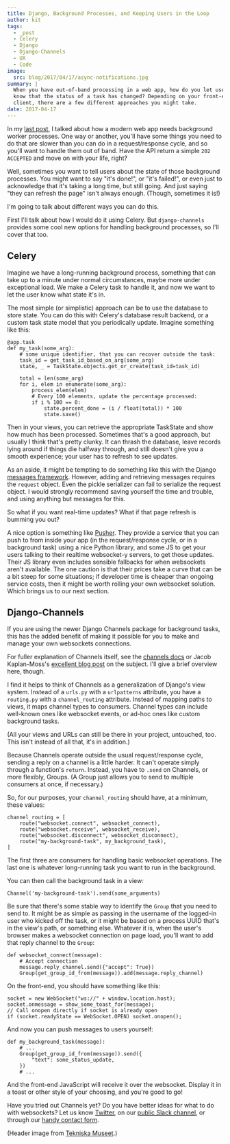 ```yaml
---
title: Django, Background Processes, and Keeping Users in the Loop
author: kit
tags:
  - _post
  - Celery
  - Django
  - Django-Channels
  - UX
  - Code
image:
  src: blog/2017/04/17/async-notifications.jpg
summary: |
  When you have out-of-band processing in a web app, how do you let users
  know that the status of a task has changed? Depending on your front-end
  client, there are a few different approaches you might take.
date: 2017-04-17
---
```


In my [last post], I talked about how a modern web app needs background
worker processes. One way or another, you'll have some things you need
to do that are slower than you can do in a request/response cycle, and
so you'll want to handle them out of band. Have the API return a simple
`202 ACCEPTED` and move on with your life, right?

Well, sometimes you want to tell users about the state of those
background processes. You might want to say "it's done!", or "it's
failed!", or even just to acknowledge that it's taking a long time, but
still going. And just saying "they can refresh the page" isn't always
enough. (Though, sometimes it is!)

I'm going to talk about different ways you can do this.

First I'll talk about how I would do it using Celery. But
`django-channels` provides some cool new options for handling background
processes, so I'll cover that too.

  [last post]: /2017/03/20/serializing-things/

## Celery

Imagine we have a long-running background process, something that can
take up to a minute under normal circumstances, maybe more under
exceptional load. We make a Celery task to handle it, and now we want to
let the user know what state it's in.

The most simple (or simplistic) approach can be to use the database to
store state. You can do this with Celery's database result backend, or a
custom task state model that you periodically update. Imagine something
like this:

    @app.task
    def my_task(some_arg):
        # some unique identifier, that you can recover outside the task:
        task_id = get_task_id_based_on_arg(some_arg)
        state, _ = TaskState.objects.get_or_create(task_id=task_id)

        total = len(some_arg)
        for i, elem in enumerate(some_arg):
            process_elem(elem)
            # Every 100 elements, update the percentage processed:
            if i % 100 == 0:
                state.percent_done = (i / float(total)) * 100
                state.save()

Then in your views, you can retrieve the appropriate TaskState and show
how much has been processed. Sometimes that's a good approach, but
usually I think that's pretty clunky. It can thrash the database, leave
records lying around if things die halfway through, and still doesn't
give you a smooth experience; your user has to refresh to see updates.

As an aside, it might be tempting to do something like this with the
Django [messages framework]. However, adding and retrieving messages
requires the `request` object. Even the pickle serializer can fail to
serialize the request object. I would strongly recommend saving yourself
the time and trouble, and using anything but messages for this.

So what if you want real-time updates? What if that page refresh is
bumming you out?

A nice option is something like [Pusher]. They provide a service that
you can push to from inside your app (in the request/response cycle, or
in a background task) using a nice Python library, and some JS to get
your users talking to their realtime websocket-y servers, to get those
updates. Their JS library even includes sensible fallbacks for when
websockets aren't available. The one caution is that their prices take a
curve that can be a bit steep for some situations; if developer time is
cheaper than ongoing service costs, then it might be worth rolling your
own websocket solution. Which brings us to our next section.

  [messages framework]: https://docs.djangoproject.com/en/1.11/ref/contrib/messages/
  [Pusher]: https://pusher.com/

## Django-Channels

If you are using the newer Django Channels package for background tasks,
this has the added benefit of making it possible for you to make and
manage your own websockets connections.

For fuller explanation of Channels itself, see the [channels docs] or
Jacob Kaplan-Moss's [excellent blog post] on the subject. I'll give a
brief overview here, though.

I find it helps to think of Channels as a generalization of Django's
view system. Instead of a `urls.py` with a `urlpatterns` attribute, you
have a `routing.py` with a `channel_routing` attribute. Instead of
mapping paths to views, it maps channel types to consumers. Channel
types can include well-known ones like websocket events, or ad-hoc ones
like custom background tasks.

(All your views and URLs can still be there in your project, untouched,
too. This isn't instead of all that, it's in addition.)

Because Channels operate outside the usual request/response cycle,
sending a reply on a channel is a little harder. It can't operate simply
through a function's `return`. Instead, you have to `.send` on Channels,
or more flexibly, Groups. (A Group just allows you to send to multiple
consumers at once, if necessary.)

So, for our purposes, your `channel_routing` should have, at a minimum,
these values:

    channel_routing = [
        route("websocket.connect", websocket_connect),
        route("websocket.receive", websocket_receive),
        route("websocket.disconnect", websocket_disconnect),
        route("my-background-task", my_background_task),
    ]

The first three are consumers for handling basic websocket operations.
The last one is whatever long-running task you want to run in the
background.

You can then call the background task in a view:

    Channel('my-background-task').send(some_arguments)

Be sure that there's some stable way to identify the `Group` that you
need to send to. It might be as simple as passing in the username of the
logged-in user who kicked off the task, or it might be based on a
process UUID that's in the view's path, or something else. Whatever it
is, when the user's browser makes a websocket connection on page load,
you'll want to add that reply channel to the `Group`:

    def websocket_connect(message):
        # Accept connection
        message.reply_channel.send({"accept": True})
        Group(get_group_id_from(message)).add(message.reply_channel)

On the front-end, you should have something like this:

    socket = new WebSocket("ws://" + window.location.host);
    socket.onmessage = show_some_toast_for(message);
    // Call onopen directly if socket is already open
    if (socket.readyState == WebSocket.OPEN) socket.onopen();

And now you can push messages to users yourself:

    def my_background_task(message):
        # ...
        Group(get_group_id_from(message)).send({
            "text": some_status_update,
        })
        # ...

And the front-end JavaScript will receive it over the websocket. Display
it in a toast or other style of your choosing, and you're good to go!

Have you tried out Channels yet? Do you have better ideas for what to do
with websockets? Let us know [Twitter], on our [public Slack channel],
or through our [handy contact form].

(Header image from [Tekniska Museet].)

  [channels docs]: https://channels.readthedocs.io/en/stable/
  [excellent blog post]: https://blog.heroku.com/in_deep_with_django_channels_the_future_of_real_time_apps_in_django
  [Twitter]: https://twitter.com/oddbird
  [public Slack channel]: http://friends.oddbird.net
  [handy contact form]: /contact/
  [Tekniska Museet]: https://www.flickr.com/photos/tekniskamuseet/6984485227/in/photolist-bDcj86-bCJAcK-kuma4q-a84vA7-m9MW4X-bpxan1-5MqJ6t-qveiAk-9HUcBY-bK7X7H-bDc9G8-H4CRif-ecoWKZ-gxg8pi-gxfwdA-gxg9yo-gxganN-gxgxhM-gxgdCL-SRK9sh-g2gW4S-eWUwc-Tj1w3G-SXLqUw-kWJsG1-5nuzrQ-o6Gn1v-dn8r3R-dn8u4y-RCNiKJ-dnp4W6-82121J-Sk9roq-dn7sPf-SiTrzM-SgfCro-TmmueP-dnpnsi-SgfEp1-dnpYB5-SRnywU-RF1mQK-JP5Pxc-SFuTr9-4BrHoH-Si5fuK-Sivnqi-KKuKjn-KjmLNW-KCAU1X
